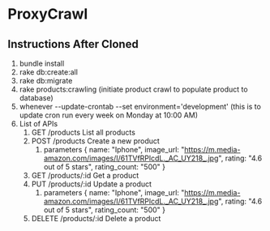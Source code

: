 # ProxyCrawl

## Instructions After Cloned

1.  bundle install
2. rake db:create:all
3. rake db:migrate
4. rake products:crawling (initiate product crawl to populate product to database)
5. whenever --update-crontab --set environment='development' (this is to update cron run every week on Monday at 10:00 AM)
6. List of APIs
	1. GET /products	List all products
	2. POST /products	Create a new product
	   1. parameters { name: "Iphone", image_url: "https://m.media-amazon.com/images/I/61TVfRPlcdL._AC_UY218_.jpg", rating: "4.6 out of 5 stars", rating_count: "500" }
	3. GET /products/:id	Get a product
	4. PUT /products/:id	Update a product
	   1. parameters { name: "Iphone", image_url: "https://m.media-amazon.com/images/I/61TVfRPlcdL._AC_UY218_.jpg", rating: "4.6 out of 5 stars", rating_count: "500" }
	5. DELETE /products/:id 	Delete a product